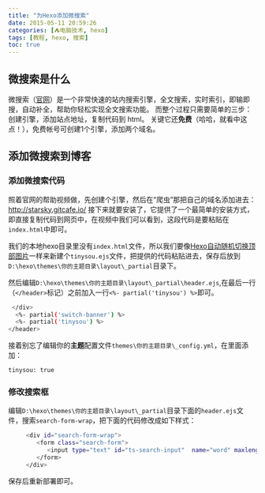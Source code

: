 ```yaml
---
title: "为Hexo添加微搜索"
date: 2015-05-11 20:59:26
categories: [⛺电脑技术, hexo]
tags: [教程, hexo, 搜索]
toc: true
---
```

## 微搜索是什么

微搜索（[官网][1]）是一个非常快速的站内搜索引擎，全文搜索，实时索引，即输即搜，自动补全，帮助你轻松实现全文搜索功能。
而整个过程只需要简单的三步：创建引擎，添加站点地址，复制代码到 html。
关键它还**免费**（哈哈，就看中这点！），免费帐号可创建1个引擎，添加两个域名。
<!--more-->
## 添加微搜索到博客
### 添加微搜索代码
照着官网的帮助视频做，先创建个引擎，然后在“爬虫”那把自己的域名添加进去：http://starsky.gitcafe.io/
接下来就要安装了，它提供了一个最简单的安装方式，即直接复制代码到网页中，在视频中我们可以看到，这段代码是要粘贴在`index.html`中即可。

我们的本地hexo目录里没有`index.html`文件，所以我们要像[Hexo自动随机切换顶部图片][2]一样来新建个`tinysou.ejs`文件，把提供的代码粘贴进去，保存后放到`D:\hexo\themes\你的主题目录\layout\_partial`目录下。

然后编辑`D:\hexo\themes\你的主题目录\layout\_partial\header.ejs`,在最后一行（`</header>`标记）之前加入一行`<%- partial('tinysou') %>`即可。
``` bash
 </div>
  <%- partial('switch-banner') %>
  <%- partial('tinysou') %>
</header>
```
接着别忘了编辑你的**主题**配置文件`themes\你的主题目录\_config.yml`，在里面添加：
``` bash
tinysou: true
```
### 修改搜索框
编辑`D:\hexo\themes\你的主题目录\layout\_partial`目录下面的`header.ejs`文件，搜索`search-form-wrap`，把下面的代码修改成如下样式：
``` bash
     <div id="search-form-wrap">
        <form class="search-form">
           <input type="text" id="ts-search-input"  name="word" maxlength="20"  class="search-form-input" placeholder="搜索">
        </form>
     </div>
```
保存后重新部署即可。

  [1]: http://tinysou.com/
  [2]: http://starsky.gitcafe.io/2015/05/06/Hexo%E8%87%AA%E5%8A%A8%E9%9A%8F%E6%9C%BA%E5%88%87%E6%8D%A2%E9%A1%B6%E9%83%A8%E5%9B%BE%E7%89%87/